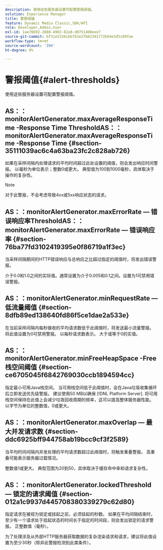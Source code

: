 ```yaml
---
description: 使用这些服务器设置可配置警报阈值。
solution: Experience Manager
title: 警报阈值
feature: Dynamic Media Classic,SDK/API
role: Developer,Admin,User
exl-id: 1ae76692-2688-4902-82a0-d0751408eee7
source-git-commit: bf31e5226cbb763e2fb82391772b64e5d5c89fae
workflow-type: tm+mt
source-wordcount: '394'
ht-degree: 0%

---
```


# 警报阈值{#alert-thresholds}

使用这些服务器设置可配置警报阈值。

## AS：： monitorAlertGenerator.maxAverageResponseTime -Response Time ThresholdAS：： monitorAlertGenerator.maxAverageResponseTime -Response Time {#section-35111039ac6c4a63ba23fc2c828ab726}

如果在采样间隔内处理请求的平均时间超过此处设置的阈值，则会发出响应时间警报。 以毫秒为单位表示；整数0或更大。 典型值为100到1000毫秒，具体取决于操作的复杂性。

>[!NOTE]
>
>对于此警报，不会考虑导致4xx或5xx响应状态的请求。

## AS：：monitorAlertGenerator.maxErrorRate — 错误响应率ThresholdAS：：monitorAlertGenerator.maxErrorRate — 错误响应率 {#section-76ba77fd3102419395e0f86719a1f3ec}

当采样间隔期间的HTTP错误响应与总响应之比超过指定的阈值时，将发出错误警报。

介于0.0和1.0之间的实际值。通常设置为介于0.005和0.1之间。设置为1可禁用错误警报。

## AS：：monitorAlertGenerator.minRequestRate — 低流量阈值 {#section-8dfb89ed138640fd86f5ce1dae2a533e}

在当前采样间隔内每秒接收的平均请求数低于此阈值时，将发送最小流量警报。 将此值设置为0可禁用警报。 以每秒请求数表示。 大于或等于0的实值。

## AS：：monitorAlertGenerator.minFreeHeapSpace -Free栈空间阈值 {#section-ce6705045f6842769030ccb1894594cc}

指定最小可用Java栈空间。 当可用栈空间低于此阈值时，会在Java垃圾收集循环后立即发送优先级警报。 建议使用50 MB以确保 [!DNL Platform Server]. 将可用栈空间保持在此值上会减少垃圾回收周期的频率，这可以提高整体服务器性能。 以字节为单位的整数值，0或更大。

## AS：：monitorAlertGenerator.maxOverlap — 最大并发请求数 {#section-ddc6925bff944758ab19bcc9cf3f2589}

当平均时间间隔内并发处理的平均请求数超过此阈值时，将触发重叠警报。 高重叠可能表示服务器过载情况。

整数值1或更大。 典型范围为20到50，具体取决于缓存命中率和请求复杂性。

## AS：：monitorAlertGenerator.lockedThreshold — 锁定的请求阈值 {#section-012a1c9937d445708380339279c62d80}

指定请求在被视为锁定或挂起之前，必须挂起的秒数。 如果在平均间隔结束时，至少有一个请求处于挂起状态的时间长于指定的时间段，则会发出锁定的请求警报。 正整数值（毫秒）。

为了处理涉及从外部HTTP服务器获取数据的复杂渲染请求和请求，建议将此值设置为至少30秒（除非此警报检测到此类条件）。
